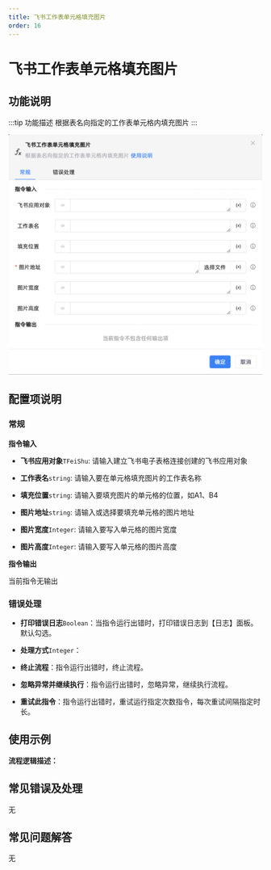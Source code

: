 ```yaml
---
title: 飞书工作表单元格填充图片
order: 16
---
```


# 飞书工作表单元格填充图片

## 功能说明

:::tip 功能描述
根据表名向指定的工作表单元格内填充图片
:::

![飞书工作表单元格填充图片](../../../../assets/飞书工作表单元格填充图片_command.png)

## 配置项说明

### 常规

**指令输入**

- **飞书应用对象**`TFeiShu`: 请输入建立飞书电子表格连接创建的飞书应用对象

- **工作表名**`string`: 请输入要在单元格填充图片的工作表名称

- **填充位置**`string`: 请输入要填充图片的单元格的位置，如A1、B4

- **图片地址**`string`: 请输入或选择要填充单元格的图片地址

- **图片宽度**`Integer`: 请输入要写入单元格的图片宽度

- **图片高度**`Integer`: 请输入要写入单元格的图片高度


**指令输出**

当前指令无输出

### 错误处理

- **打印错误日志**`Boolean`：当指令运行出错时，打印错误日志到【日志】面板。默认勾选。

- **处理方式**`Integer`：

 - **终止流程**：指令运行出错时，终止流程。

 - **忽略异常并继续执行**：指令运行出错时，忽略异常，继续执行流程。

 - **重试此指令**：指令运行出错时，重试运行指定次数指令，每次重试间隔指定时长。

## 使用示例

**流程逻辑描述：** 

## 常见错误及处理

无

## 常见问题解答

无

